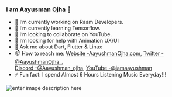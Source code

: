 ###  I am Aayusman Ojha 👋

- 🔭 I’m currently working on Raam Developers.
- 🌱 I’m currently learning Tensorflow.
- 👯 I’m looking to collaborate on YouTube.
- 🤔 I’m looking for help with Animation UX/UI
- 💬 Ask me about Dart, Flutter & Linux 
- 📫 How to reach me: 
[Website -AayushmanOjha.com](https://aayushmanojha.000webhostapp.com/Index.html),
[Twitter -@AayushmanOjha_](https://twitter.com/AayushmanOjha_),  
[Discord -@Aayushman_ojha](https://discord.com/invite/kQYvQc),
[YouTube -@iamaayushman](https://www.youtube.com/channel/UCuCGoJeQDw3oMHv7IjGFiIw/)
- ⚡ Fun fact: I spend Almost 6 Hours Listening Music Everyday!!!

![enter image description here](https://github-readme-stats.vercel.app/api?username=aayushmannojha&&show_icons=true&title_color=ffffff&icon_color=bb2acf&text_color=daf7dc&bg_color=151515)
